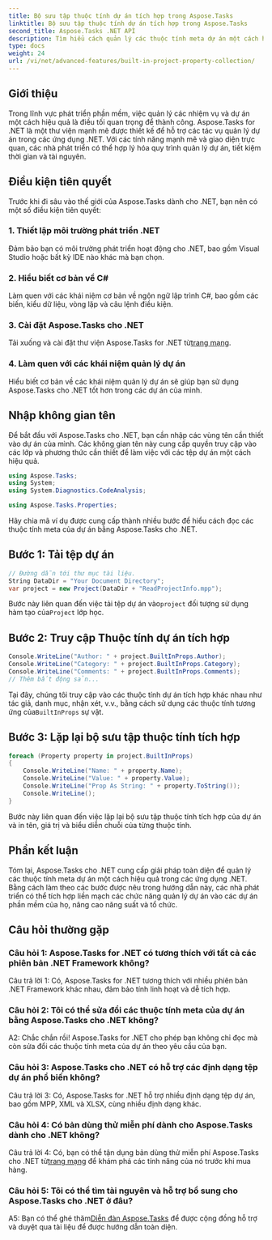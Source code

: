 ```yaml
---
title: Bộ sưu tập thuộc tính dự án tích hợp trong Aspose.Tasks
linktitle: Bộ sưu tập thuộc tính dự án tích hợp trong Aspose.Tasks
second_title: Aspose.Tasks .NET API
description: Tìm hiểu cách quản lý các thuộc tính meta dự án một cách hiệu quả trong các ứng dụng .NET bằng Aspose.Tasks. Đọc, sửa đổi và lặp lại các thuộc tính một cách dễ dàng.
type: docs
weight: 24
url: /vi/net/advanced-features/built-in-project-property-collection/
---
```

## Giới thiệu

Trong lĩnh vực phát triển phần mềm, việc quản lý các nhiệm vụ và dự án một cách hiệu quả là điều tối quan trọng để thành công. Aspose.Tasks for .NET là một thư viện mạnh mẽ được thiết kế để hỗ trợ các tác vụ quản lý dự án trong các ứng dụng .NET. Với các tính năng mạnh mẽ và giao diện trực quan, các nhà phát triển có thể hợp lý hóa quy trình quản lý dự án, tiết kiệm thời gian và tài nguyên.

## Điều kiện tiên quyết

Trước khi đi sâu vào thế giới của Aspose.Tasks dành cho .NET, bạn nên có một số điều kiện tiên quyết:

### 1. Thiết lập môi trường phát triển .NET

Đảm bảo bạn có môi trường phát triển hoạt động cho .NET, bao gồm Visual Studio hoặc bất kỳ IDE nào khác mà bạn chọn.

### 2. Hiểu biết cơ bản về C#

Làm quen với các khái niệm cơ bản về ngôn ngữ lập trình C#, bao gồm các biến, kiểu dữ liệu, vòng lặp và câu lệnh điều kiện.

### 3. Cài đặt Aspose.Tasks cho .NET

Tải xuống và cài đặt thư viện Aspose.Tasks for .NET từ[trang mạng](https://releases.aspose.com/tasks/net/).

### 4. Làm quen với các khái niệm quản lý dự án

Hiểu biết cơ bản về các khái niệm quản lý dự án sẽ giúp bạn sử dụng Aspose.Tasks cho .NET tốt hơn trong các dự án của mình.

## Nhập không gian tên

Để bắt đầu với Aspose.Tasks cho .NET, bạn cần nhập các vùng tên cần thiết vào dự án của mình. Các không gian tên này cung cấp quyền truy cập vào các lớp và phương thức cần thiết để làm việc với các tệp dự án một cách hiệu quả.

```csharp
using Aspose.Tasks;
using System;
using System.Diagnostics.CodeAnalysis;

using Aspose.Tasks.Properties;

```

Hãy chia mã ví dụ được cung cấp thành nhiều bước để hiểu cách đọc các thuộc tính meta của dự án bằng Aspose.Tasks cho .NET.

## Bước 1: Tải tệp dự án

```csharp
// Đường dẫn tới thư mục tài liệu.
String DataDir = "Your Document Directory";
var project = new Project(DataDir + "ReadProjectInfo.mpp");
```

 Bước này liên quan đến việc tải tệp dự án vào`project` đối tượng sử dụng hàm tạo của`Project` lớp học.

## Bước 2: Truy cập Thuộc tính dự án tích hợp

```csharp
Console.WriteLine("Author: " + project.BuiltInProps.Author);
Console.WriteLine("Category: " + project.BuiltInProps.Category);
Console.WriteLine("Comments: " + project.BuiltInProps.Comments);
// Thêm bất động sản...
```

 Tại đây, chúng tôi truy cập vào các thuộc tính dự án tích hợp khác nhau như tác giả, danh mục, nhận xét, v.v., bằng cách sử dụng các thuộc tính tương ứng của`BuiltInProps` sự vật.

## Bước 3: Lặp lại bộ sưu tập thuộc tính tích hợp

```csharp
foreach (Property property in project.BuiltInProps)
{
    Console.WriteLine("Name: " + property.Name);
    Console.WriteLine("Value: " + property.Value);
    Console.WriteLine("Prop As String: " + property.ToString());
    Console.WriteLine();
}
```

Bước này liên quan đến việc lặp lại bộ sưu tập thuộc tính tích hợp của dự án và in tên, giá trị và biểu diễn chuỗi của từng thuộc tính.

## Phần kết luận

Tóm lại, Aspose.Tasks cho .NET cung cấp giải pháp toàn diện để quản lý các thuộc tính meta dự án một cách hiệu quả trong các ứng dụng .NET. Bằng cách làm theo các bước được nêu trong hướng dẫn này, các nhà phát triển có thể tích hợp liền mạch các chức năng quản lý dự án vào các dự án phần mềm của họ, nâng cao năng suất và tổ chức.

## Câu hỏi thường gặp

### Câu hỏi 1: Aspose.Tasks for .NET có tương thích với tất cả các phiên bản .NET Framework không?

Câu trả lời 1: Có, Aspose.Tasks for .NET tương thích với nhiều phiên bản .NET Framework khác nhau, đảm bảo tính linh hoạt và dễ tích hợp.

### Câu hỏi 2: Tôi có thể sửa đổi các thuộc tính meta của dự án bằng Aspose.Tasks cho .NET không?

A2: Chắc chắn rồi! Aspose.Tasks for .NET cho phép bạn không chỉ đọc mà còn sửa đổi các thuộc tính meta của dự án theo yêu cầu của bạn.

### Câu hỏi 3: Aspose.Tasks cho .NET có hỗ trợ các định dạng tệp dự án phổ biến không?

Câu trả lời 3: Có, Aspose.Tasks for .NET hỗ trợ nhiều định dạng tệp dự án, bao gồm MPP, XML và XLSX, cùng nhiều định dạng khác.

### Câu hỏi 4: Có bản dùng thử miễn phí dành cho Aspose.Tasks dành cho .NET không?

 Câu trả lời 4: Có, bạn có thể tận dụng bản dùng thử miễn phí Aspose.Tasks cho .NET từ[trang mạng](https://releases.aspose.com/tasks/net/) để khám phá các tính năng của nó trước khi mua hàng.

### Câu hỏi 5: Tôi có thể tìm tài nguyên và hỗ trợ bổ sung cho Aspose.Tasks cho .NET ở đâu?

 A5: Bạn có thể ghé thăm[Diễn đàn Aspose.Tasks](https://forum.aspose.com/c/tasks/15) để được cộng đồng hỗ trợ và duyệt qua tài liệu để được hướng dẫn toàn diện.